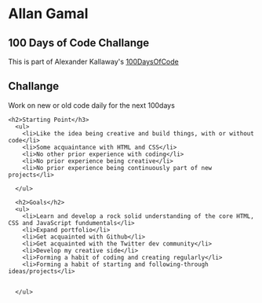 <h1>Allan Gamal</h1>

  <h2>100 Days of Code Challange</h2>
  <p>This is part of Alexander Kallaway's <a href="https://github.com/Kallaway/100-days-of-code">100DaysOfCode</a> </p>

  <h2>Challange</h3>
    <p>Work on new or old code daily for the next 100days</p>

    <h2>Starting Point</h3>
      <ul>
        <li>Like the idea being creative and build things, with or without code</li>
        <li>Some acquaintance with HTML and CSS</li>
        <li>No other prior experience with coding</li>
        <li>No prior experience being creative</li>
        <li>No prior experience being continuously part of new projects</li>

      </ul>

      <h2>Goals</h2>
      <ul>
        <li>Learn and develop a rock solid understanding of the core HTML, CSS and JavaScript fundumentals</li>
        <li>Expand portfolio</li>
        <li>Get acquainted with Github</li>
        <li>Get acquainted with the Twitter dev community</li>
        <li>Develop my creative side</li>
        <li>Forming a habit of coding and creating regularly</li>
        <li>Forming a habit of starting and following-through ideas/projects</li>


      </ul>
